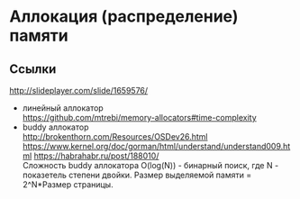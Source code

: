 # Аллокация (распределение) памяти

## Ссылки
http://slideplayer.com/slide/1659576/  
 
- линейный аллокатор  
https://github.com/mtrebi/memory-allocators#time-complexity
- buddy аллокатор  
http://brokenthorn.com/Resources/OSDev26.html  
https://www.kernel.org/doc/gorman/html/understand/understand009.html 
https://habrahabr.ru/post/188010/  
Сложность buddy аллокатора O(log(N)) - бинарный поиск, где N - показетель степени двойки. Размер выделяемой памяти = 2^N*Размер страницы.
